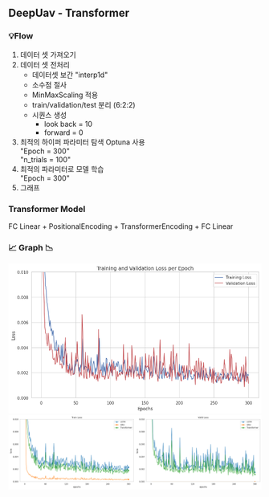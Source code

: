 ## DeepUav - Transformer    
    
### 💡Flow 
1. 데이터 셋 가져오기 
2. 데이터 셋 전처리    
    - 데이터셋 보간 "interp1d"  
    - 소수점 절사    
    - MinMaxScaling 적용
    - train/validation/test 분리 (6:2:2)
    - 시퀀스 생성    
        - look back = 10   
        - forward = 0   
3. 최적의 하이퍼 파라미터 탐색 
    Optuna 사용  
    "Epoch = 300"    
    "n_trials = 100"
4. 최적의 파라미터로 모델 학습    
    "Epoch = 300"
5. 그래프 


### Transformer Model
FC Linear + PositionalEncoding + TransformerEncoding + FC Linear    

### 📈 Graph 📉
![alt text](image.png)
![alt text](image-1.png)